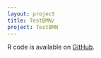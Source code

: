 ```yaml
---
layout: project
title: TestBMN/
project: TestBMN
---
```


R code is available on [GitHub](https://github.com/drjingma/TestBMN).

